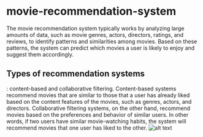 # movie-recommendation-system
The movie recommendation system typically works by analyzing large amounts of data, such as movie genres, actors, directors, ratings, and reviews, to identify patterns and similarities among movies. Based on these patterns, the system can predict which movies a user is likely to enjoy and suggest them accordingly.
##  Types of recommendation systems
: content-based and collaborative filtering. Content-based systems recommend movies that are similar to those that a user has already liked based on the content features of the movies, such as genres, actors, and directors. Collaborative filtering systems, on the other hand, recommend movies based on the preferences and behavior of similar users. In other words, if two users have similar movie-watching habits, the system will recommend movies that one user has liked to the other.
![alt text](https://i.ytimg.com/vi/3_0gWNzBiGQ/maxresdefault.jpg)
